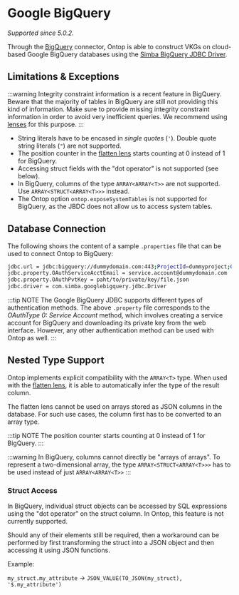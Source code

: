 # Google BigQuery
*Supported since 5.0.2.*

Through the [BigQuery](https://cloud.google.com/bigquery) connector, Ontop is able to construct VKGs on cloud-based Google BigQuery databases using the [Simba BigQuery JDBC Driver](https://cloud.google.com/bigquery/docs/reference/odbc-jdbc-drivers).


## Limitations & Exceptions

:::warning
Integrity constraint information is a recent feature in BigQuery. Beware that the majority of tables in BigQuery are still not providing this kind of information. Make sure to provide missing integrity constraint information in order to avoid very inefficient queries. 
We recommend using [lenses](/guide/advanced/lenses) for this purpose.
:::

- String literals have to be encased in _single quotes_ (`'`). Double quote string literals (`"`) are not supported.
- The position counter in the [flatten lens](/guide/advanced/lenses#flattenlens) starts counting at 0 instead of 1 for BigQuery.
- Accessing struct fields with the "dot operator" is not supported (see below).
- In BigQuery, columns of the type `ARRAY<ARRAY<T>>` are not supported. Use `ARRAY<STRUCT<ARRAY<T>>>` instead.
- The Ontop option `ontop.exposeSystemTables` is not supported for BigQuery, as the JBDC does not allow us to access system tables.

## Database Connection

The following shows the content of a sample `.properties` file that can be used to connect Ontop to BigQuery:

```bash
jdbc.url = jdbc:bigquery://dummydomain.com:443;ProjectId=dummyproject;OAuthType=0
jdbc.property.OAuthServiceAcctEmail = service.account@dummydomain.com
jdbc.property.OAuthPvtKey = paht/to/private/key/file.json
jdbc.driver = com.simba.googlebigquery.jdbc.Driver
```

:::tip NOTE
The Google BigQuery JDBC supports different types of authentication methods. The above `.property` file corresponds to the _OAuthType 0: Service Account_ method, which involves creating a service account for BigQuery and downloading its private key from the web interface. However, any other authentication method can be used with Ontop as well.
:::

## Nested Type Support

Ontop implements explicit compatibility with the `ARRAY<T>` type. When used with the [flatten lens](/guide/advanced/lenses#flattenlens), it is able to automatically infer the type of the result column.

The flatten lens cannot be used on arrays stored as JSON columns in the database. For such use cases, the column first has to be converted to an array type.

:::tip NOTE
The position counter starts counting at 0 instead of 1 for BigQuery.
:::

:::warning
In BigQuery, columns cannot directly be "arrays of arrays". To represent a two-dimensional array, the type `ARRAY<STRUCT<ARRAY<T>>>` has to be used instead of just `ARRAY<ARRAY<T>>`
:::

### Struct Access
 In BigQuery, individual struct objects can be accessed by SQL expressions using the "dot operator" on the struct column. In Ontop, this feature is not currently supported. 

Should any of their elements still be required, then a workaround can be performed by first transforming the struct into a JSON object and then accessing it using JSON functions. 

Example:

 `my_struct.my_attribute` $\rightarrow$ `JSON_VALUE(TO_JSON(my_struct), '$.my_attribute')`

